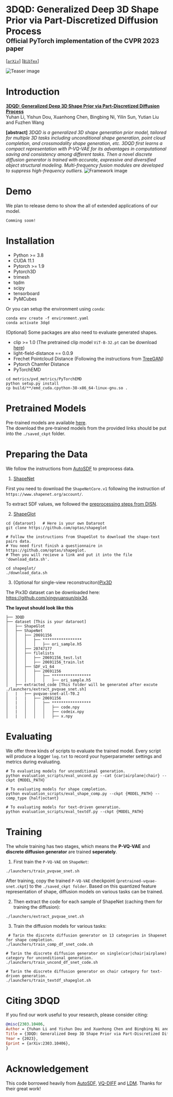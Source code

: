 # 3DQD: Generalized Deep 3D Shape Prior via Part-Discretized Diffusion Process<br><sub><sub>Official PyTorch implementation of the CVPR 2023 paper</sub></sub>
[[`arXiv`](https://arxiv.org/abs/2303.10406)]
[[`BibTex`](#citation)]

![Teaser image](./assets/teaser.png)

# Introduction
[**3DQD: Generalized Deep 3D Shape Prior via Part-Discretized Diffusion Process**](https://arxiv.org/abs/2303.10406)<br>
Yuhan Li, Yishun Dou, Xuanhong Chen, Bingbing Ni, Yilin Sun, Yutian Liu and Fuzhen Wang

**[abstract]** *3DQD is a generalized 3D shape generation prior model, tailored for multiple 3D tasks including unconditional shape generation, point cloud completion, and crossmodality shape generation, etc. 3DQD first learns a compact representation with P-VQ-VAE for its advantages in computational saving and consistency among
different tasks. Then a novel discrete diffusion generator is trained with accurate, expressive and diversified object structural modeling. Multi-frequency fusion modules are developed to suppress high-frequency outliers.*
![Framework image](./assets/framework4.png)


# Demo
We plan to release demo to show the all of extended applications of our model. 
```
Comming soom!
```


# Installation

- Python >= 3.8
- CUDA 11.1
- Pytorch >= 1.9
- Pytorch3D
- trimesh
- tqdm
- scipy
- tensorboard
- PyMCubes

Or you can setup the environment using `conda`:
```
conda env create -f environment.yaml
conda activate 3dqd
```

(Optional) Some packages are also need to evaluate generated shapes.
- clip >= 1.0 (The pretrained clip model `ViT-B-32.pt` can be download [here](https://drive.google.com/drive/folders/1_CUhSU7sAmMWoHwzkJO0yeRjAJ5KhNNr?usp=sharing))
- light-field-distance == 0.0.9
- Frechet Pointcloud Distance  (Following the instructions from [TreeGAN](https://github.com/jtpils/TreeGAN))
- Pytorch Chamfer Distance
- PyTorchEMD
```
cd metrics/pvd_metrics/PyTorchEMD
python setup.py install
cp build/**/emd_cuda.cpython-38-x86_64-linux-gnu.so .
```


# Pretrained Models
Pre-trained models are available [here](https://drive.google.com/drive/folders/1_CUhSU7sAmMWoHwzkJO0yeRjAJ5KhNNr?usp=sharing).  
The download the pre-trained models from the provided links should be put into the `./saved_ckpt` folder.

# Preparing the Data
We follow the instructions from [AutoSDF](https://github.com/yccyenchicheng/AutoSDF) to preprocess data.

1. [ShapeNet](https://www.shapenet.org)

First you need to download the `ShapeNetCore.v1` following the instruction of `https://www.shapenet.org/account/`. 

To extract SDF values, we followed the [preprocessing steps from DISN](https://github.com/laughtervv/DISN).

2. [ShapeGlot](https://github.com/optas/shapeglot)  

```
cd {dataroot}   # Here is your own Dataroot
git clone https://github.com/optas/shapeglot

# Follow the instructions from ShapeGlot to download the shape-text pairs data.
# You need first finish a questionnaire in https://github.com/optas/shapeglot. 
# Then you will recieve a link and put it into the file 'download_data.sh'.

cd shapeglot/
./download_data.sh
```

3. (Optional for single-view reconstruciton)[Pix3D](https://github.com/xingyuansun/pix3d)

The Pix3D dataset can be downloaded here: https://github.com/xingyuansun/pix3d.

**The layout should look like this**
```
├── 3DQD
├── dataset [This is your dataroot]
│   ├── ShapeGlot
│   ├── ShapeNet
│   │   ├── 20691156
│   │   │   ├── *****************
│   │   │   │   ├── ori_sample.h5
│   │   ├── 20747177
│   │   ├── filelists
│   │   │   ├── 20691156_test.lst
│   │   │   ├── 20691156_train.lst
│   │   ├── SDF_v1_64
│   │   │   ├── 20691156
│   │   │   │   ├── *****************
│   │   │   │   │   ├── ori_sample.h5       
│   ├── extracted_code [This folder will be generated after excute ./launchers/extract_pvqvae_snet.sh]
│   |   ├── pvqvae-snet-all-T0.2
│   |   |   ├── 20691156
│   |   │   │   ├── *****************
│   |   │   │   │   ├── code.npy
│   |   │   │   │   ├── codeix.npy
│   |   │   │   │   ├── x.npy
```



# Evaluating
We offer three kinds of scripts to evaluate the trained model. Every script will produce a logger `log.txt` to record your hyperparameter settings and metrics during evaluating.

```
# To evaluating models for unconditional generation.
python evaluation_scripts/eval_uncond.py --cat {car|airplane|chair} --ckpt {MODEL_PATH}

# To evaluating models for shape completion.
python evaluation_scripts/eval_shape_comp.py --ckpt {MODEL_PATH} --comp_type {half|octant}

# To evaluating models for text-driven generation.
python evaluation_scripts/eval_textdf.py --ckpt {MODEL_PATH}
```


# Training
The whole training has two stages, which means the **P-VQ-VAE** and **discrete diffusion generator** are trained **seperately**.

1. First train the `P-VQ-VAE` on `ShapeNet`:
```
./launchers/train_pvqvae_snet.sh
```

After training, copy the trained `P-VQ-VAE` checkpoint (`pretrained-vqvae-snet.ckpt`) to the `./saved_ckpt folder`. Based on this quantized feature representation of shape, diffusion models on various tasks can be trained.

2. Then extract the code for each sample of ShapeNet (caching them for training the diffusion):
```
./launchers/extract_pvqvae_snet.sh
```

3. Train the diffusion models for various tasks:
```
 # Tarin the discrete diffusion generator on 13 categories in Shapenet for shape completion.
./launchers/train_comp_df_snet_code.sh  

# Tarin the discrete diffusion generator on single(car|chair|airplane) category for unconditional generation.
./launchers/train_uncond_df_snet_code.sh

# Tarin the discrete diffusion generator on chair category for text-driven generation.
./launchers/train_textdf_shapeglot.sh
```



# <a name="citation"></a>Citing 3DQD

If you find our work useful to your research, please consider citing:

```BibTeX
@misc{2303.10406,
Author = {Yuhan Li and Yishun Dou and Xuanhong Chen and Bingbing Ni and Yilin Sun and Yutian Liu and Fuzhen Wang},
Title = {3DQD: Generalized Deep 3D Shape Prior via Part-Discretized Diffusion Process},
Year = {2023},
Eprint = {arXiv:2303.10406},
}
```

# Acknowledgement
This code borrowed heavily from [AutoSDF](https://github.com/yccyenchicheng/AutoSDF), [VQ-DIFF](https://github.com/microsoft/VQ-Diffusion) and [LDM](https://github.com/CompVis/latent-diffusion). Thanks for their great work!
